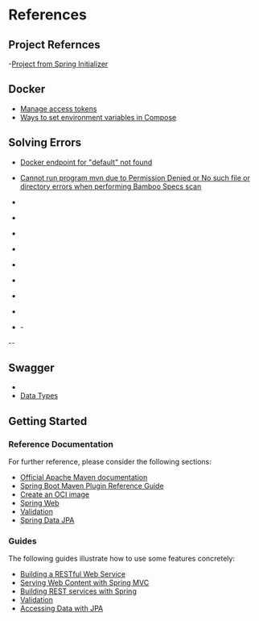 # References

## Project Refernces

-[Project from Spring Initializer](https://start.spring.io/#!type=maven-project&language=java&platformVersion=2.7.4&packaging=jar&jvmVersion=17&groupId=com.demo.task.tracker&artifactId=springboot-task-tracker-h2-api&name=Task-tracker&description=Task%20Tracker%20API%20with%20Spring%20Boot%20and%20H2%20Database&packageName=com.demo.task.tracker&dependencies=web,validation,lombok,data-jpa,h2)

## Docker 
- [Manage access tokens](https://docs.docker.com/docker-hub/access-tokens/)
- [Ways to set environment variables in Compose](https://docs.docker.com/compose/environment-variables/set-environment-variables/)


## Solving Errors

- [Docker endpoint for "default" not found](https://stackoverflow.com/questions/74804296/docker-endpoint-for-default-not-found)
- [Cannot run program mvn due to Permission Denied or No such file or directory errors when performing Bamboo Specs scan](https://confluence.atlassian.com/bamkb/cannot-run-program-mvn-due-to-permission-denied-or-no-such-file-or-directory-errors-when-performing-bamboo-specs-scan-1055002515.html)



- [](https://www.baeldung.com/ops/dockerfile-env-variable)

- [](https://vsupalov.com/docker-arg-env-variable-guide/)


- [](https://spring.io/guides/gs/rest-service-cors/)

- [](https://www.baeldung.com/spring-cors)

- [](https://www.demo2s.com/java/spring-corsregistry-addmapping-string-pathpattern.html)

- [](https://codingnconcepts.com/spring-boot/spring-value-annotation/)

- [](https://www.programmergirl.com/convert-list-array-java)

- [](https://www.javatpoint.com/how-to-convert-string-to-string-array-in-java)

- [](https://refine.dev/blog/docker-build-args-and-env-vars/)
-[](https://phoenixnap.com/kb/docker-environment-variables)

--

## Swagger

- [](https://swagger.io/docs/specification/media-types/)
- [Data Types](https://swagger.io/docs/specification/data-models/data-types/)


## Getting Started

### Reference Documentation
For further reference, please consider the following sections:

* [Official Apache Maven documentation](https://maven.apache.org/guides/index.html)
* [Spring Boot Maven Plugin Reference Guide](https://docs.spring.io/spring-boot/docs/2.7.4/maven-plugin/reference/html/)
* [Create an OCI image](https://docs.spring.io/spring-boot/docs/2.7.4/maven-plugin/reference/html/#build-image)
* [Spring Web](https://docs.spring.io/spring-boot/docs/2.7.4/reference/htmlsingle/#web)
* [Validation](https://docs.spring.io/spring-boot/docs/2.7.4/reference/htmlsingle/#io.validation)
* [Spring Data JPA](https://docs.spring.io/spring-boot/docs/2.7.4/reference/htmlsingle/#data.sql.jpa-and-spring-data)

### Guides
The following guides illustrate how to use some features concretely:

* [Building a RESTful Web Service](https://spring.io/guides/gs/rest-service/)
* [Serving Web Content with Spring MVC](https://spring.io/guides/gs/serving-web-content/)
* [Building REST services with Spring](https://spring.io/guides/tutorials/rest/)
* [Validation](https://spring.io/guides/gs/validating-form-input/)
* [Accessing Data with JPA](https://spring.io/guides/gs/accessing-data-jpa/)

